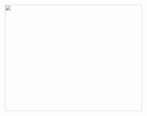 <p align="center">
  <img src="https://files.catbox.moe/bvz985.png" width="450" height="350">
    </p>

